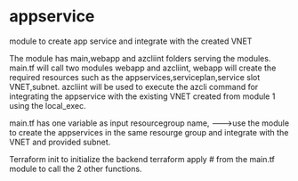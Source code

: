 # appservice
module to create app service and integrate with the created VNET

The module has main,webapp and azcliint folders serving the modules.
main.tf will call two modules webapp and azcliint,
webapp will create the required resources such as the appservices,serviceplan,service slot VNET,subnet.
azcliint will be used to execute the azcli command for integrating the appservice with the existing VNET created from module 1 using the  local_exec.

main.tf has one variable as input resourcegroup name, 
--->use the module to create the appservices in the same resourge group and integrate with the VNET and provided subnet.


Terraform init to initialize the backend
terraform apply # from the main.tf module to call the 2 other functions.
